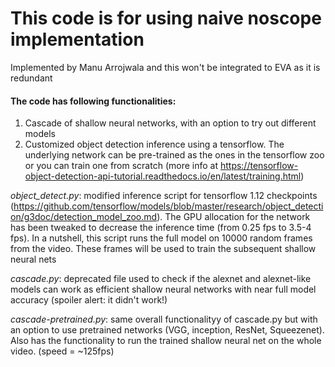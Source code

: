 # This code is for using naive noscope implementation

Implemented by Manu Arrojwala and this won't be integrated to EVA as it is redundant
#### The code has following functionalities:
1. Cascade of shallow neural networks, with an option to try out different models
2. Customized object detection inference using a tensorflow. The underlying network can be pre-trained as the ones in the tensorflow zoo or you can train one from scratch (more info at https://tensorflow-object-detection-api-tutorial.readthedocs.io/en/latest/training.html)

*object_detect.py*: modified inference script for tensorflow 1.12 checkpoints (https://github.com/tensorflow/models/blob/master/research/object_detection/g3doc/detection_model_zoo.md). The GPU allocation for the network has been tweaked to decrease the inference time (from 0.25 fps to 3.5-4 fps). In a nutshell, this script runs the full model on 10000 random frames from the video. These frames will be used to train the subsequent shallow neural nets

*cascade.py*: deprecated file used to check if the alexnet and alexnet-like models can work as efficient shallow neural networks with near full model accuracy (spoiler alert: it didn't work!)

*cascade-pretrained.py*: same overall functionalityy of cascade.py but with an option to use pretrained networks (VGG, inception, ResNet, Squeezenet). Also has the functionality to run the trained shallow neural net on the whole video. (speed = ~125fps)
